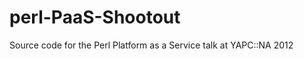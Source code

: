 perl-PaaS-Shootout
==================

Source code for the Perl Platform as a Service talk at YAPC::NA 2012
